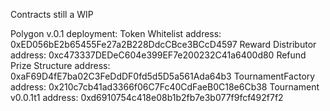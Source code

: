 Contracts still a WIP

Polygon v.0.1 deployment:
Token Whitelist address: 	0xED056bE2b65455Fe27a2B228DdcCBce3BCcD4597
Reward Distributor address: 	0xc473337DEDeC604e399EF7e200232C41a6400d80
Refund Prize Structure address: 0xaF69D4fE7ba02C3FeDdDF0fd5d5D5a561Ada64b3
TournamentFactory address: 	0x210c7cb41ad3366f06C7Fc40CdFaeB0C18e6Cb38
Tournament v0.0.1t1 address:	0xd6910754c418e08b1b2fb7e3b077f9fcf492f7f2
